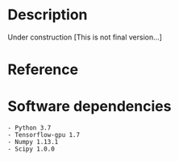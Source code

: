# Description
Under construction [This is not final version...]

# Reference

# Software dependencies
	- Python 3.7
	- Tensorflow-gpu 1.7
	- Numpy 1.13.1
	- Scipy 1.0.0
